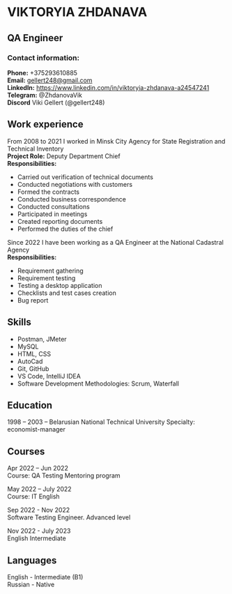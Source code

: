 # VIKTORYIA ZHDANAVA

## QA Engineer

### Contact information:
**Phone:** +375293610885  
**Email:** gellert248@gmail.com  
**LinkedIn:** https://www.linkedin.com/in/viktoryia-zhdanava-a24547241  
**Telegram:** @ZhdanovaVik  
**Discord** Viki Gellert (@gellert248)

## Work experience                                                                                                         

From 2008 to 2021 I worked in Minsk City Agency for State Registration and Technical Inventory  
**Project Role:**  Deputy Department Chief    
**Responsibilities:**  
- Carried out verification of technical documents
- Conducted negotiations with customers
- Formed the contracts  
- Conducted business correspondence  
- Conducted consultations  
- Participated in meetings  
- Created reporting documents  
- Performed the duties of the chief

Since 2022 I have been working as a QA Engineer at the National Cadastral Agency  
**Responsibilities:**    
- Requirement gathering
- Requirement testing  
- Testing a desktop application  
- Checklists and test cases creation   
- Bug report

## Skills  
- Postman, JMeter
- MySQL
- HTML, CSS
- AutoCad
- Git, GitHub
- VS Code, IntelliJ IDEA
- Software Development Methodologies: Scrum, Waterfall

## Education
1998 – 2003 – Belarusian National Technical University
Specialty: economist-manager

## Courses
Apr 2022 – Jun 2022  
Course: QA Testing Mentoring program

May 2022 – July 2022  
Course: IT English

Sep 2022 - Nov 2022  
Software Testing Engineer. Advanced level 

Nov 2022 - July 2023  
English Intermediate

## Languages

English - Intermediate (B1)  
Russian - Native
